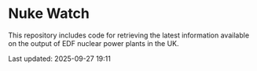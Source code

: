 # Nuke Watch

This repository includes code for retrieving the latest information available on the output of EDF nuclear power plants in the UK.

Last updated: 2025-09-27 19:11